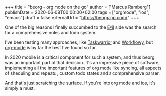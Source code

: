 +++
title = "beorg - org mode on the go"
author = ["Marcus Ramberg"]
publishDate = 2020-06-08T00:00:00+02:00
tags = ["orgmode", "ios", "emacs"]
draft = false
externalUrl = "https://beorgapp.com/"
+++

One of the big reasons I finally succumbed to the [Evil](https://github.com/emacs-evil/evil) side was the search for a comprehensive notes and todo system.

I've been testing many approaches, like [Taskwarrior](https://taskwarrior.org/) and [Workflowy](https://workflowy.com/), but [org-mode](https://orgmode.org/) is by far the best I've found so far.

In 2020 mobile is a critical component for such a system, and thus beorg was an important part of that decision. It's an impressive piece of software, implementing all the important features of org mode like syncing, all aspects of sheduling and repeats , custom todo states and a comprehensive parser.

And that's just scratching the surface. If you're into org mode and ios, it's simply a must.
